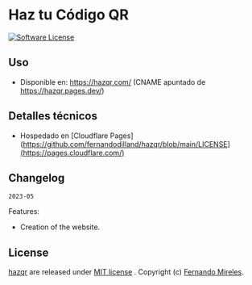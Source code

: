 # Haz tu Código QR

[![Software License](https://img.shields.io/badge/license-MIT-brightgreen.svg)](LICENSE)

## Uso
- Disponible en: https://hazqr.com/ (CNAME apuntado de https://hazqr.pages.dev/)

## Detalles técnicos
- Hospedado en [Cloudflare Pages](https://github.com/fernandodilland/hazqr/blob/main/LICENSE](https://pages.cloudflare.com/)

## Changelog

`2023-05`

Features:
- Creation of the website.

## License

[hazqr](https://github.com/fernandodilland/hazqr/blob/main/LICENSE) are released under [MIT license](https://github.com/fernandodilland/hazqr/blob/main/LICENSE) . Copyright (c) [Fernando Mireles](https://github.com/fernandodilland).
